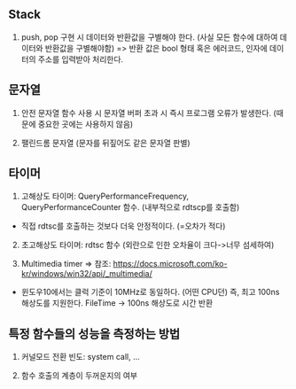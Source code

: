 ## Stack
  1. push, pop 구현 시 데이터와 반환값을 구별해야 한다. (사실 모든 함수에 대하여 데이터와 반환값을 구별해야함)
    => 반환 값은 bool 형태 혹은 에러코드, 인자에 데이터의 주소를 입력받아 처리한다.

## 문자열
  1. 안전 문자열 함수 사용 시 문자열 버퍼 초과 시 즉시 프로그램 오류가 발생한다. (때문에 중요한 곳에는 사용하지 않음)

  2. 팰린드롬 문자열 (문자를 뒤짚어도 같은 문자열 판별)

## 타이머
  1. 고해상도 타이머: QueryPerformanceFrequency, QueryPerformanceCounter 함수. (내부적으로 rdtscp를 호출함)
  * 직접 rdtsc를 호출하는 것보다 더욱 안정적이다. (=오차가 적다)

  2. 초고해상도 타이머: rdtsc 함수 (외란으로 인한 오차율이 크다->너무 섬세하여)

  3. Multimedia timer
    => 참조: https://docs.microsoft.com/ko-kr/windows/win32/api/_multimedia/

  * 윈도우10에서는 클럭 기준이 10MHz로 동일하다. (어떤 CPU던) 즉, 최고 100ns 해상도를 지원한다. FileTime -> 100ns 해상도로 시간 반환

## 특정 함수들의 성능을 측정하는 방법
 1. 커널모드 전환 빈도: system call, ...

 2. 함수 호출의 계층이 두꺼운지의 여부
